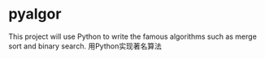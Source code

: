 # pyalgor

This project will use Python to write the famous algorithms such as merge sort and binary search.
用Python实现著名算法
